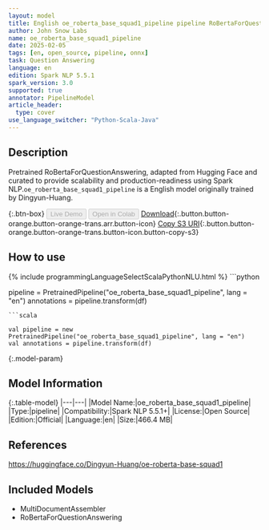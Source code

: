```yaml
---
layout: model
title: English oe_roberta_base_squad1_pipeline pipeline RoBertaForQuestionAnswering from Dingyun-Huang
author: John Snow Labs
name: oe_roberta_base_squad1_pipeline
date: 2025-02-05
tags: [en, open_source, pipeline, onnx]
task: Question Answering
language: en
edition: Spark NLP 5.5.1
spark_version: 3.0
supported: true
annotator: PipelineModel
article_header:
  type: cover
use_language_switcher: "Python-Scala-Java"
---
```


## Description

Pretrained RoBertaForQuestionAnswering, adapted from Hugging Face and curated to provide scalability and production-readiness using Spark NLP.`oe_roberta_base_squad1_pipeline` is a English model originally trained by Dingyun-Huang.

{:.btn-box}
<button class="button button-orange" disabled>Live Demo</button>
<button class="button button-orange" disabled>Open in Colab</button>
[Download](https://s3.amazonaws.com/auxdata.johnsnowlabs.com/public/models/oe_roberta_base_squad1_pipeline_en_5.5.1_3.0_1738769367782.zip){:.button.button-orange.button-orange-trans.arr.button-icon}
[Copy S3 URI](s3://auxdata.johnsnowlabs.com/public/models/oe_roberta_base_squad1_pipeline_en_5.5.1_3.0_1738769367782.zip){:.button.button-orange.button-orange-trans.button-icon.button-copy-s3}

## How to use



<div class="tabs-box" markdown="1">
{% include programmingLanguageSelectScalaPythonNLU.html %}
```python

pipeline = PretrainedPipeline("oe_roberta_base_squad1_pipeline", lang = "en")
annotations =  pipeline.transform(df)   

```
```scala

val pipeline = new PretrainedPipeline("oe_roberta_base_squad1_pipeline", lang = "en")
val annotations = pipeline.transform(df)

```
</div>

{:.model-param}
## Model Information

{:.table-model}
|---|---|
|Model Name:|oe_roberta_base_squad1_pipeline|
|Type:|pipeline|
|Compatibility:|Spark NLP 5.5.1+|
|License:|Open Source|
|Edition:|Official|
|Language:|en|
|Size:|466.4 MB|

## References

https://huggingface.co/Dingyun-Huang/oe-roberta-base-squad1

## Included Models

- MultiDocumentAssembler
- RoBertaForQuestionAnswering